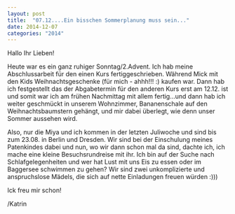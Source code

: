 ```yaml
---
layout: post
title:  "07.12....Ein bisschen Sommerplanung muss sein..."
date: 2014-12-07
categories: "2014"
---
```

Hallo Ihr Lieben!


Heute war es ein ganz ruhiger Sonntag/2.Advent. Ich hab meine Abschlussarbeit für den einen Kurs fertiggeschrieben. Während Mick mit den Kids Weihnachtsgeschenke (für mich - ahhh!!! :) kaufen war. Dann hab ich festgestellt das der Abgabetermin für den anderen Kurs erst am 12.12. ist und somit war ich am frühen Nachmittag mit allem fertig…und dann hab ich weiter geschmückt in unserem Wohnzimmer, Bananenschale auf den Weihnachtsbaumstern gehängt, und mir dabei überlegt, wie denn unser Sommer aussehen wird.



Also, nur die Miya und ich kommen in der letzten Juliwoche und sind bis zum 23.08. in Berlin und Dresden. Wir sind bei der Einschulung meines Patenkindes dabei und nun, wo wir dann schon mal da sind, dachte ich, ich mache eine kleine Besuchsrundreise mit ihr. Ich bin auf der Suche nach Schlafgelegenheiten und wer hat Lust mit uns Eis zu essen oder im Baggersee schwimmen zu gehen? Wir sind zwei unkomplizierte und anspruchslose Mädels, die sich auf nette Einladungen freuen würden :)))



Ick freu mir schon!



/Katrin





